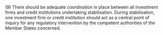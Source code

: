 (9) There should be adequate coordination in place between all investment firms and credit institutions undertaking stabilisation. During stabilisation, one investment firm or credit institution should act as a central point of inquiry for any regulatory intervention by the competent authorities of the Member States concerned.